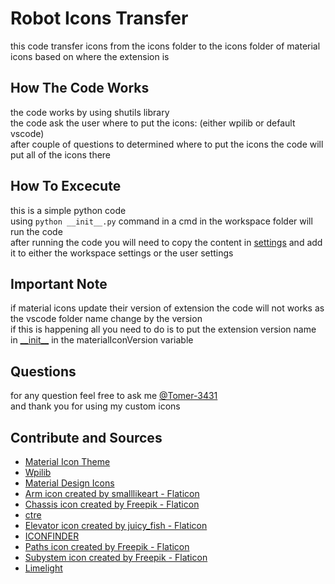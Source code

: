 # Robot Icons Transfer

this code transfer icons from the icons folder to the icons folder of material icons based on where the extension is

## How The Code Works

the code works by using shutils library </br>
the code ask the user where to put the icons: (either wpilib or default vscode) </br>
after couple of questions to determined where to put the icons the code will put all of the icons there

## How To Excecute

this is a simple python code </br>
using `python __init__.py` command in a cmd in the workspace folder will run the code </br>
after running the code you will need to copy the content in [settings](settings.json) and add it to either the workspace settings or the user settings

## Important Note

if material icons update their version of extension the code will not works as the vscode folder name change by the version </br>
if this is happening all you need to do is to put the extension version name in [\_\_init\_\_](__init__.py#L5) in the materialIconVersion variable

## Questions

for any question feel free to ask me [@Tomer-3431](https://github.com/Tomer-3431) </br>
and thank you for using my custom icons

## Contribute and Sources

- [Material Icon Theme](https://docs.wpilib.org)
- [Wpilib](https://docs.wpilib.org)
- [Material Design Icons](https://pictogrammers.com/library/mdi/)
- [Arm icon created by smalllikeart - Flaticon](https://www.flaticon.com/free-icons/robot)
- [Chassis icon created by Freepik - Flaticon](https://www.flaticon.com/free-icons/chassis)
- [ctre](https://store.ctr-electronics.com/)
- [Elevator icon created by juicy_fish - Flaticon](https://www.flaticon.com/free-icons/elevator)
- [ICONFINDER](https://www.iconfinder.com/icons/6843343/automation_gripper_machine_manufacturing_robot_robotic_technology_icon)
- [Paths icon created by Freepik - Flaticon](https://www.flaticon.com/free-icons/way)
- [Subystem icon created by Freepik - Flaticon](https://www.flaticon.com/free-icons/system)
- [Limelight](https://limelightvision.io/)
